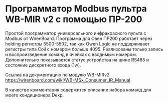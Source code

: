 # Программатор Modbus пультра WB-MIR v2 с помощью ПР-200
  Простой программатор универсального инфракрасного пульта с Modbus от WirenBoard. Программа для Овен ПР200 работает через holding регистры 5500-5502, так как Owen Logic не поддерживает регистры типа Coil с номером больше 4095. Реализованы только запись и воспроизведение команд в ячейках с вводимым номером. Дополнительно показывается статус устройства на шине RS485 и состояние дискретного входа (1w). 

  Ссылка на документацию по модулю WB-MIRv2 https://wirenboard.com/wiki/WB-MSx_Consumer_IR_Manual

  В качестве комментария содержится описание набора команд для моего кондиционера Dexp.
